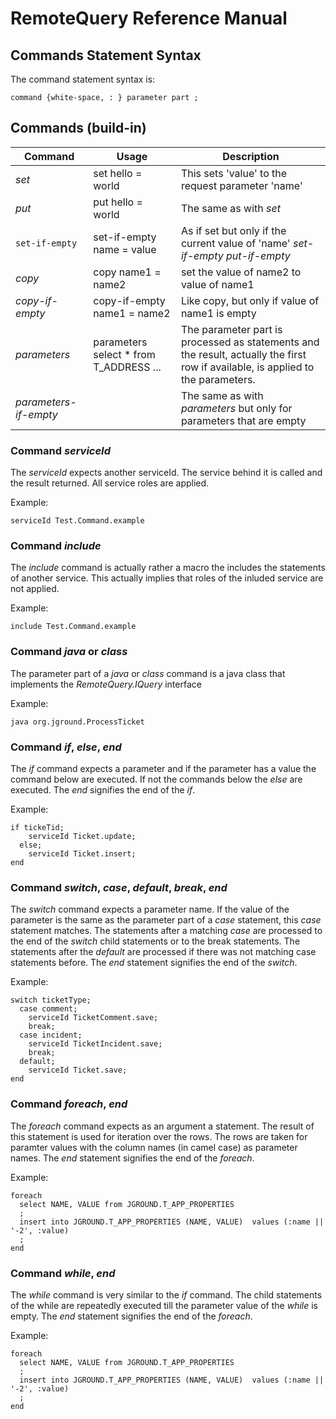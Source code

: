 # RemoteQuery Reference Manual


## Commands Statement Syntax

The command statement syntax is:

```
command {white-space, : } parameter part ;

```





## Commands (build-in)

Command | Usage| Description
--- | --- | ---
*set*  | set hello = world | This sets 'value' to the request parameter 'name'
*put* | put hello = world | The same as with *set*
```set-if-empty```  | set-if-empty name = value | As if set but only if the current value of 'name' *set-if-empty* *put-if-empty* | put-if-empty name = value | The same as with *set-if-empty*
*copy*  | copy name1 = name2 | set the value of name2 to value of name1
*copy-if-empty*  | copy-if-empty name1 = name2 | Like copy, but only if value of name1 is empty
*parameters*  | parameters select * from T_ADDRESS ... | The parameter part is processed as statements and the result, actually the first row if available, is applied to the parameters.
*parameters-if-empty*  |   | The same as with *parameters* but only for parameters that are empty

### Command *serviceId* 

The *serviceId* expects another serviceId. The service behind it is called and the result returned. All service roles are applied.

Example:

```
serviceId Test.Command.example

```


### Command *include* 

The *include* command is actually rather a macro the includes the statements of another service. This actually implies that roles of the
inluded service are not applied.


Example:

```
include Test.Command.example

```


### Command *java* or *class* 

The parameter part of a *java* or *class* command 
is a java class that implements the *RemoteQuery.IQuery* interface


Example:

```
java org.jground.ProcessTicket

```



### Command *if*, *else*, *end* 

The *if* command expects a parameter and if the parameter has a value the command below are executed. If not the commands below the *else* are executed. The *end*  signifies the end of the *if*.

Example:

```
if tickeTid;
    serviceId Ticket.update;
  else;
    serviceId Ticket.insert;
end
```

### Command *switch*, *case*, *default*, *break*, *end* 

The *switch* command expects a parameter name. If the value of the parameter is the same as the parameter part of a *case* statement, this *case* statement matches. The statements after a matching *case* are processed to the end of the *switch* child statements or to the break statements. The statements after the *default* are processed if there was not matching case statements before. The *end* statement signifies the end of the *switch*.

Example:

```
switch ticketType;
  case comment;    
    serviceId TicketComment.save;
    break;
  case incident;    
    serviceId TicketIncident.save;
    break;
  default;    
    serviceId Ticket.save;
end  
```


### Command *foreach*, *end* 

The *foreach* command expects as an argument a statement. The result of this statement is used for iteration over the rows. The rows are taken for paramter values with the column names (in camel case) as parameter names. The *end* statement signifies the end of the *foreach*.

Example:

```
foreach 
  select NAME, VALUE from JGROUND.T_APP_PROPERTIES 
  ;
  insert into JGROUND.T_APP_PROPERTIES (NAME, VALUE)  values (:name || '-2', :value)
  ;
end
```




### Command *while*, *end* 

The *while* command is very similar to the *if* command. The child statements of the while are repeatedly executed till the parameter value of the *while* is empty. The *end* statement signifies the end of the *foreach*.

Example:

```
foreach 
  select NAME, VALUE from JGROUND.T_APP_PROPERTIES 
  ;
  insert into JGROUND.T_APP_PROPERTIES (NAME, VALUE)  values (:name || '-2', :value)
  ;
end
```

